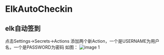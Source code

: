 # ElkAutoCheckin
## elk自动签到

点击Settings->Secrets->Actions
添加两个新Action，一个是USERNAME为用户名，一个是PASSWORD为密码
如图：
![image](https://user-images.githubusercontent.com/52942679/207251539-9a9ecac9-acdf-4cf1-90bb-2612891afa75.png)
1
